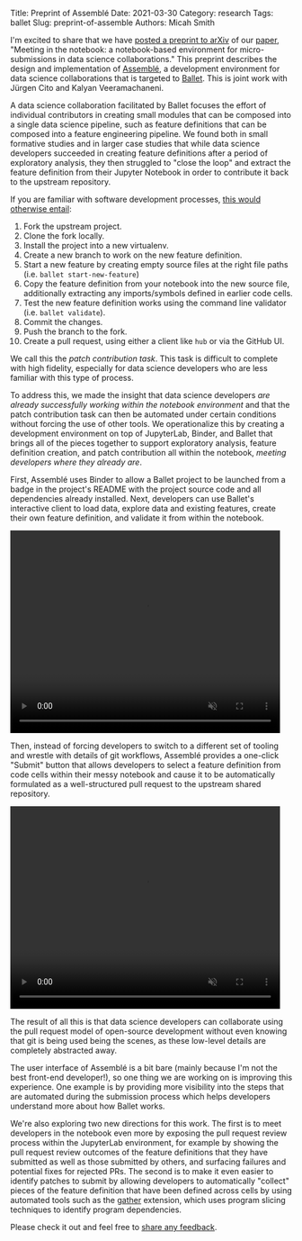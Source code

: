Title: Preprint of Assemblé
Date: 2021-03-30
Category: research
Tags: ballet
Slug: preprint-of-assemble
Authors: Micah Smith

I'm excited to share that we have [posted a preprint to arXiv](https://arxiv.org/abs/2103.15787) of our [paper]({filename}/pages/research.md#smith2021meeting), "Meeting in the notebook: a notebook-based environment for micro-submissions in data science collaborations." This preprint describes the design and implementation of [Assemblé](https://github.com/ballet/ballet-assemble), a development environment for data science collaborations that is targeted to [Ballet]({tag}ballet). This is joint work with Jürgen Cito and Kalyan Veeramachaneni.

A data science collaboration facilitated by Ballet focuses the effort of individual contributors in creating small modules that can be composed into a single data science pipeline, such as feature definitions that can be composed into a feature engineering pipeline. We found both in small formative studies and in larger case studies that while data science developers succeeded in creating feature definitions after a period of exploratory analysis, they then struggled to "close the loop" and extract the feature definition from their Jupyter Notebook in order to contribute it back to the upstream repository.

If you are familiar with software development processes, [this would otherwise entail](https://ballet.github.io/ballet/contributor_guide.html#local-feature-development-workflow):

1. Fork the upstream project.
1. Clone the fork locally.
1. Install the project into a new virtualenv.
1. Create a new branch to work on the new feature definition.
1. Start a new feature by creating empty source files at the right file paths (i.e. `ballet start-new-feature`)
1. Copy the feature definition from your notebook into the new source file, additionally extracting any imports/symbols defined in earlier code cells.
1. Test the new feature definition works using the command line validator (i.e. `ballet validate`).
1. Commit the changes.
1. Push the branch to the fork.
1. Create a pull request, using either a client like `hub` or via the GitHub UI.

We call this the *patch contribution task*. This task is difficult to complete with high fidelity, especially for data science developers who are less familiar with this type of process.

To address this, we made the insight that data science developers *are already successfully working within the notebook environment* and that the patch contribution task can then be automated under certain conditions without forcing the use of other tools. We operationalize this by creating a development environment on top of JupyterLab, Binder, and Ballet that brings all of the pieces together to support exploratory analysis, feature definition creation, and patch contribution all within the notebook, *meeting developers where they already are*.

First, Assemblé uses Binder to allow a Ballet project to be launched from a badge in the project's README with the project source code and all dependencies already installed. Next, developers can use Ballet's interactive client to load data, explore data and existing features, create their own feature definition, and validate it from within the notebook.

<video autoplay=true loop=true muted=true width="480" height="360"
       name="Launch Assemblé" src="{static}/images/preprint-of-assemble/launch-assemble.mp4"></video>

Then, instead of forcing developers to switch to a different set of tooling and wrestle with details of git workflows, Assemblé provides a one-click "Submit" button that allows developers to select a feature definition from code cells within their messy notebook and cause it to be automatically formulated as a well-structured pull request to the upstream shared repository.

<video autoplay=true loop=true muted=true width="480" height="360"
       name="Submit Feature" src="{static}/images/preprint-of-assemble/submit-feature.mp4"></video>

The result of all this is that data science developers can collaborate using the pull request model of open-source development without even knowing that git is being used being the scenes, as these low-level details are completely abstracted away.

The user interface of Assemblé is a bit bare (mainly because I'm not the best front-end developer!), so one thing we are working on is improving this experience. One example is by providing more visibility into the steps that are automated during the submission process which helps developers understand more about how Ballet works.

We're also exploring two new directions for this work. The first is to meet developers in the notebook even more by exposing the pull request review process within the JupyterLab environment, for example by showing the pull request review outcomes of the feature definitions that they have submitted as well as those submitted by others, and surfacing failures and potential fixes for rejected PRs. The second is to make it even easier to identify patches to submit by allowing developers to automatically "collect" pieces of the feature definition that have been defined across cells by using automated tools such as the [gather](https://github.com/microsoft/gather) extension, which uses program slicing techniques to identify program dependencies.

Please check it out and feel free to [share any feedback]({filename}/pages/contact.md).

